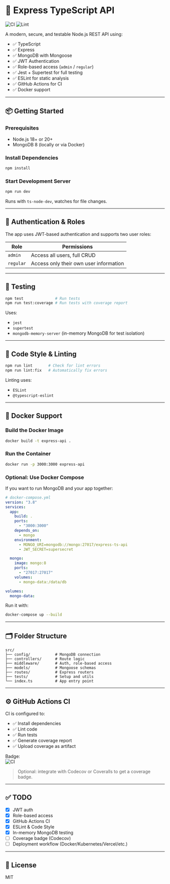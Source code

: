 # 🚀 Express TypeScript API

![CI](https://github.com/HakimBe/typer/actions/workflows/ci.yml/badge.svg)
![Lint](https://img.shields.io/badge/code%20style-eslint-blue?logo=eslint)

A modern, secure, and testable Node.js REST API using:

- ✅ TypeScript
- ✅ Express
- ✅ MongoDB with Mongoose
- ✅ JWT Authentication
- ✅ Role-based access (`admin` / `regular`)
- ✅ Jest + Supertest for full testing
- ✅ ESLint for static analysis
- ✅ GitHub Actions for CI
- ✅ Docker support

---

## 📦 Getting Started

### Prerequisites

- Node.js 18+ or 20+
- MongoDB 8 (locally or via Docker)

### Install Dependencies

```bash
npm install
```

### Start Development Server

```bash
npm run dev
```

Runs with `ts-node-dev`, watches for file changes.

---

## 🔐 Authentication & Roles

The app uses JWT-based authentication and supports two user roles:

| Role      | Permissions                            |
| --------- | -------------------------------------- |
| `admin`   | Access all users, full CRUD            |
| `regular` | Access only their own user information |

---

## 🧪 Testing

```bash
npm test              # Run tests
npm run test:coverage # Run tests with coverage report
```

Uses:

- `jest`
- `supertest`
- `mongodb-memory-server` (in-memory MongoDB for test isolation)

---

## 🧼 Code Style & Linting

```bash
npm run lint       # Check for lint errors
npm run lint:fix   # Automatically fix errors
```

Linting uses:

- `ESLint`
- `@typescript-eslint`

---

## 🐳 Docker Support

### Build the Docker Image

```bash
docker build -t express-api .
```

### Run the Container

```bash
docker run -p 3000:3000 express-api
```

### Optional: Use Docker Compose

If you want to run MongoDB and your app together:

```yaml
# docker-compose.yml
version: "3.8"
services:
  app:
    build: .
    ports:
      - "3000:3000"
    depends_on:
      - mongo
    environment:
      - MONGO_URI=mongodb://mongo:27017/express-ts-api
      - JWT_SECRET=supersecret

  mongo:
    image: mongo:8
    ports:
      - "27017:27017"
    volumes:
      - mongo-data:/data/db

volumes:
  mongo-data:
```

Run it with:

```bash
docker-compose up --build
```

---

## 🗂 Folder Structure

```
src/
├── config/           # MongoDB connection
├── controllers/      # Route logic
├── middleware/       # Auth, role-based access
├── models/           # Mongoose schemas
├── routes/           # Express routers
├── tests/            # Setup and utils
└── index.ts          # App entry point
```

---

## ⚙️ GitHub Actions CI

CI is configured to:

- ✅ Install dependencies
- ✅ Lint code
- ✅ Run tests
- ✅ Generate coverage report
- ✅ Upload coverage as artifact

Badge:  
![CI](https://github.com/HakimBe/typer/actions/workflows/ci.yml/badge.svg)

> Optional: integrate with Codecov or Coveralls to get a coverage badge.

---

## ✅ TODO

- [x] JWT auth
- [x] Role-based access
- [x] GitHub Actions CI
- [x] ESLint & Code Style
- [x] In-memory MongoDB testing
- [ ] Coverage badge (Codecov)
- [ ] Deployment workflow (Docker/Kubernetes/Vercel/etc.)

---

## 📄 License

MIT
